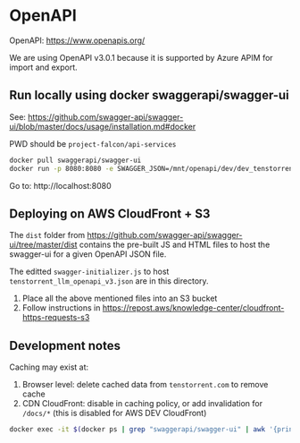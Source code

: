 # OpenAPI

OpenAPI: https://www.openapis.org/

We are using OpenAPI v3.0.1 because it is supported by Azure APIM for import and export.

## Run locally using docker swaggerapi/swagger-ui

See: https://github.com/swagger-api/swagger-ui/blob/master/docs/usage/installation.md#docker

PWD should be `project-falcon/api-services`

```bash
docker pull swaggerapi/swagger-ui
docker run -p 8080:8080 -e SWAGGER_JSON=/mnt/openapi/dev/dev_tenstorrent_llm_openapi_v3.json -v $PWD/docs/openapi:/mnt/openapi swaggerapi/swagger-ui
```

Go to: http://localhost:8080

## Deploying on AWS CloudFront + S3

The `dist` folder from https://github.com/swagger-api/swagger-ui/tree/master/dist
contains the pre-built JS and HTML files to host the swagger-ui for a given OpenAPI JSON file.

The editted `swagger-initializer.js` to host `tenstorrent_llm_openapi_v3.json` are in this directory.

1. Place all the above mentioned files into an S3 bucket
2. Follow instructions in https://repost.aws/knowledge-center/cloudfront-https-requests-s3

## Development notes

Caching may exist at:
1. Browser level: delete cached data from `tenstorrent.com` to remove cache
2. CDN CloudFront: disable in caching policy, or add invalidation for `/docs/*` (this is disabled for AWS DEV CloudFront)


```bash
docker exec -it $(docker ps | grep "swaggerapi/swagger-ui" | awk '{print $1}') sh
```